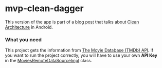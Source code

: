 # mvp-clean-dagger

This version of the app is part of a [blog post](http://joseangelmaneiro.com/mvp-clean-2/) that talks about [Clean Architecture](https://8thlight.com/blog/uncle-bob/2012/08/13/the-clean-architecture.html) in Android.

### What you need

This project gets the information from [The Movie Database (TMDb) API](https://developers.themoviedb.org/3/getting-started/introduction). If you want to run the project correctly, you will have to use your own **API Key** in the [MoviesRemoteDataSourceImpl](https://github.com/JoseAngelManeiro/Movies/blob/mvp/app/src/main/java/com/joseangelmaneiro/movies/data/source/remote/MoviesRemoteDataSourceImpl.java) class.